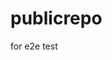 # publicrepo
for e2e test







































































































































































































































































































































































































































































































































































































































































































































































































































































































































































































































































































































































































































































































































































































































































































































































































































































































































































































































































































































































































































































































































































































































































































































































































































































































































































































































































































































































































































































































































































































































































































































































































































































































































































































































































































































































































































































































































































































































































































































































































































































